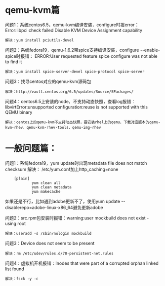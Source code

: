 # qemu-kvm篇

问题1：系统centos6.5，qemu-kvm编译安装，configure时报error：
Error:libpci check failed
Disable KVM Device Assignment capability

	解决：yum install pciutils-devel

问题2：系统fedora19，qemu-1.6.2带spice支持编译安装，configure --enable-spice时报错：
ERROR:User requested feature spice
configure was not able to find it

	解决：yum install spice-server-devel spice-protocol spice-server

问题3：找寻centos对应的qemu-kvm源码包

	解决：http://vault.centos.org/6.5/updates/Source/SPackages/

问题4：centos6.5上安装的node，不支持动态快照，查看log报错：
libvirtError:unsupported configuration:reuse is not supported with this QEMU binary
	
	解决：centos上的qemu-kvm不支持动态快照，要安装rhel上的qemu，下载对应版本的qemu-kvm-rhev，qemu-kvm-rhev-tools，qemu-img-rhev

# 一般问题篇：
问题1：系统fedora19，yum update时出现metadata file does not match checksum
解决：
/etc/yum.conf加上http_caching=none

		[plain] 
				yum clean all  
				yum clean metadata  
				yum makecache   
如果还是不行，比如遇到adobe更新不了，使用yum update --disablerepo=adobe-linux-x86_64避免更新adobe

问题2：src.rpm包安装时报错：warning:user mockbuild does not exist - using root

	解决：useradd -s /sbin/nologin mockbuild

问题3：Device does not seem to be present

	解决：rm /etc/udev/rules.d/70-persistent-net.rules

问题4：虚拟机开机报错：Inodes that were part of a corrupted orphan linked list found

	解决：fsck -y -c